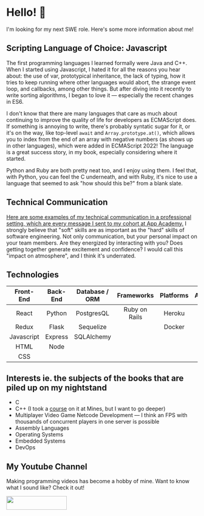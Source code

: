# Hello! 👋

I'm looking for my next SWE role. Here's some more information about me!

## Scripting Language of Choice: Javascript

The first programming languages I learned formally were Java and C++. When I started using Javascript, I hated it for all the reasons you hear about: the use of var, prototypical inheritance, the lack of typing, how it tries to keep running where other languages would abort, the strange event loop, and callbacks, among other things. But after diving into it recently to write sorting algorithms, I began to love it — especially the recent changes in ES6. 

I don't know that there are many languages that care as much about continuing to improve the quality of life for developers as ECMAScript does. If something is annoying to write, there's probably syntatic sugar for it, or it's on the way, like top-level `await` and `Array.prototype.at()`, which allows you to index from the end of an array with negative numbers (as shows up in other languages), which were added in ECMAScript 2022! The language is a great success story, in my book, especially considering where it started.

Python and Ruby are both pretty neat too, and I enjoy using them. I feel that, with Python, you can feel the C underneath, and with Ruby, it's nice to use a language that seemed to ask "how should this be?" from a blank slate.

## Technical Communication

[Here are some examples of my technical communication in a professional setting, which are every message I sent to my cohort at App Academy.](./technical-communication/README.md) I strongly believe that "soft" skills are as important as the "hard" skills of software engineering. Not only communication, but your personal impact on your team members. Are they energized by interacting with you? Does getting together generate excitement and confidence? I would call this "impact on atmosphere", and I think it's underrated.

## Technologies

| Front-End | Back-End | Database / ORM | Frameworks | Platforms | AWS |
| :---:     | :---:    |   :---:     |    :---:   |     :---:  | :-: |
|  React    |  Python  |  PostgresQL |Ruby on Rails |  Heroku  |
| Redux     | Flask   |  Sequelize  |            |  Docker    |
|Javascript | Express |  SQLAlchemy |            |    |
|   HTML    | Node    |             |            |           |
|   CSS     |  

## Interests ie. the subjects of the books that are piled up on my nightstand

- C
- C++    (I took a [course](https://cs-courses.mines.edu/csci261/syllabus.html) on it at Mines, but I want to go deeper)
- Multiplayer Video Game Netcode Development — I think an FPS with thousands of concurrent players in one server is possible
- Assembly Languages
- Operating Systems
- Embedded Systems
- DevOps

## My Youtube Channel

Making programming videos has become a hobby of mine. Want to know what I sound like? Check it out! 



[<img src="https://user-images.githubusercontent.com/18235032/177591183-dfe008f7-c6d0-42c0-99e9-7e54e3f9a56e.png" width="158.8" height="35.6">](https://www.youtube.com/channel/UCQ8zpKUgDCSxUDXbHfxwy4A)
